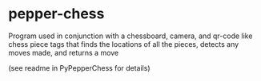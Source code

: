# pepper-chess

Program used in conjunction with a chessboard, camera, and qr-code like chess piece tags
that finds the locations of all the pieces, detects any moves made, and returns a move

(see readme in PyPepperChess for details)
